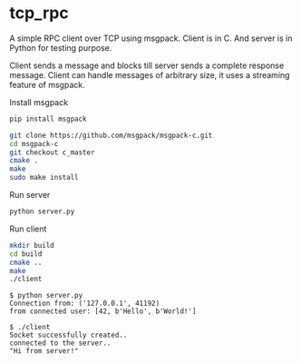 # tcp_rpc
A simple RPC client over TCP using msgpack. Client is in C. And server is in Python for testing purpose.

Client sends a message and blocks till server sends a complete response message. Client can handle messages of arbitrary size, it uses a streaming feature of msgpack.

Install msgpack
```bash
pip install msgpack

git clone https://github.com/msgpack/msgpack-c.git
cd msgpack-c
git checkout c_master
cmake .
make
sudo make install
```

Run server
```bash
python server.py
```

Run client
```bash
mkdir build
cd build
cmake ..
make
./client
```


```
$ python server.py 
Connection from: ('127.0.0.1', 41192)
from connected user: [42, b'Hello', b'World!']

$ ./client 
Socket successfully created..
connected to the server..
"Hi from server!"
```
